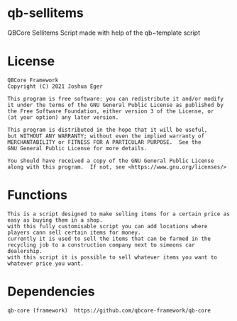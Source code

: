 # qb-sellitems
QBCore Sellitems Script
made with help of the qb−template script

# License

    QBCore Framework
    Copyright (C) 2021 Joshua Eger

    This program is free software: you can redistribute it and/or modify
    it under the terms of the GNU General Public License as published by
    the Free Software Foundation, either version 3 of the License, or
    (at your option) any later version.

    This program is distributed in the hope that it will be useful,
    but WITHOUT ANY WARRANTY; without even the implied warranty of
    MERCHANTABILITY or FITNESS FOR A PARTICULAR PURPOSE.  See the
    GNU General Public License for more details.

    You should have received a copy of the GNU General Public License
    along with this program.  If not, see <https://www.gnu.org/licenses/>

 # Functions

    This is a script designed to make selling items for a certain price as easy as buying them in a shop.
    with this fully customisable script you can add locations where players cann sell certain items for money.
    currently it is used to sell the items that can be farmed in the recycling job to a construction company next to simeons car dealership.
    with this script it is possible to sell whatever items you want to whatever price you want.
    
 # Dependencies
 
    qb-core (framework)  https://github.com/qbcore-framework/qb-core
